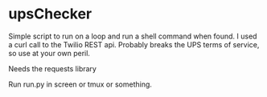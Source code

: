 # upsChecker
Simple script to run on a loop and run a shell command when found. I used a curl call to the Twilio REST api. Probably breaks the UPS terms of service, so use at your own peril.

Needs the requests library

Run run.py in screen or tmux or something.
